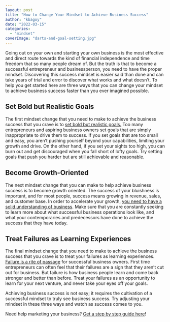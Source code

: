 ```yaml
---
layout: post
title: "How to Change Your Mindset to Achieve Business Success"
author: "kbagoy"
date: "2022-03-15"
categories: 
  - "mindset"
coverImage: "darts-and-goal-setting.jpg"
---
```


Going out on your own and starting your own business is the most effective and direct route towards the kind of financial independence and time freedom that so many people dream of. But the truth is that to become a successful entrepreneur and businessperson, you need to have the proper mindset. Discovering this success mindset is easier said than done and can take years of trial and error to discover what works and what doesn’t. To help you get started here are three ways that you can change your mindset to achieve business success faster than you ever imagined possible.

## **Set Bold but Realistic Goals**

The first mindset change that you need to make to achieve the business success that you crave is to [set bold but realistic goals.](https://www.masterclass.com/articles/the-ultimate-guide-to-setting-business-goals) Too many entrepreneurs and aspiring business owners set goals that are simply inappropriate to drive them to success. If you set goals that are too small and easy, you aren’t pushing yourself beyond your capabilities, limiting your growth and drive. On the other hand, if you set your sights too high, you can burn out and get discouraged when you fall short of lofty goals. Try setting goals that push you harder but are still achievable and reasonable.

## **Become Growth-Oriented**

The next mindset change that you can make to help achieve business success is to become growth oriented. The success of your bluishness is important, and for most people, success means growing in revenue, sales, and customer base. In order to accelerate your growth, [you need to have a solid understanding of business](https://ppmanagement.com/). Make sure that you are constantly seeking to learn more about what successful business operations look like, and what your contemporaries and predecessors have done to achieve the success that they have today.

## **Treat Failures as Learning Experiences**

The final mindset change that you need to make to achieve the business success that you crave is to treat your failures as learning experiences. [Failure is a rite of passage](https://trainingindustry.com/articles/professional-development/5-ways-to-learn-from-failure-and-advance-your-development-as-a-leader/) for successful business owners. First time entrepreneurs can often feel that their failures are a sign that they aren’t cut out for business. But failure is how business people learn and come back stronger and better than before. Treat your failures as an opportunity to learn for your next venture, and never take your eyes off your goals.

Achieving business success is not easy; it requires the cultivation of a successful mindset to truly see business success. Try adjusting your mindset in these three ways and watch as success comes to you.

Need help marketing your business? [Get a step by step guide here](https://ebook.katebagoy.com/lto)!
